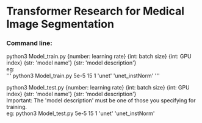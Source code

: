 # Transformer Research for Medical Image Segmentation

### Command line:
python3 Model_train.py {number: learning rate} {int: batch size} {int: GPU index} {str: 'model name'} {str: 'model description'}\
eg:\
'''
python3 Model_train.py 5e-5 15 1 'unet'  'unet_instNorm'
'''

python3 Model_test.py {number: learning rate} {int: batch size} {int: GPU index} {str: 'model name'} {str: 'model description'}\
Important: The 'model description' must be one of those you specifying for training.\
eg: python3 Model_test.py 5e-5 15 1 'unet'  'unet_instNorm'

